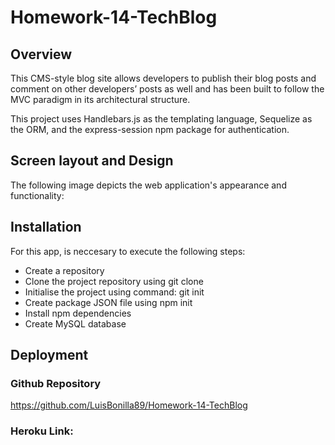 # Homework-14-TechBlog

## Overview

This CMS-style blog site allows developers to publish their blog posts and comment on other developers’ posts as well and has been built to follow the MVC paradigm in its architectural structure.

This project uses Handlebars.js as the templating language, Sequelize as the ORM, and the express-session npm package for authentication.

## Screen layout and Design

The following image depicts the web application's appearance and functionality:

## Installation

For this app, is neccesary to execute the following steps:

- Create a repository
- Clone the project repository using git clone
- Initialise the project using command: git init
- Create package JSON file using npm init
- Install npm dependencies
- Create MySQL database

## Deployment

### Github Repository

https://github.com/LuisBonilla89/Homework-14-TechBlog

### Heroku Link:
